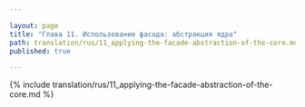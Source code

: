 ```yaml
---

layout: page
title: "Глава 11. Использование фасада: абстракция ядра"
path: translation/rus/11_applying-the-facade-abstraction-of-the-core.md
published: true

---
```


{% include translation/rus/11_applying-the-facade-abstraction-of-the-core.md %}